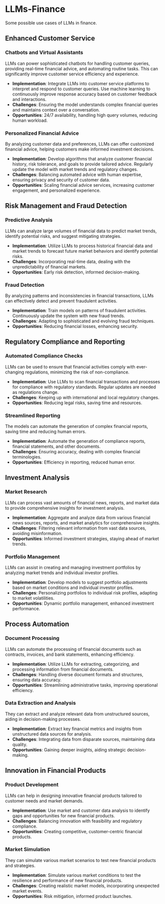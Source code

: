 # LLMs-Finance
Some possible use cases of LLMs in finance.

## Enhanced Customer Service
### Chatbots and Virtual Assistants
LLMs can power sophisticated chatbots for handling customer queries, providing real-time financial advice, and automating routine tasks. This can significantly improve customer service efficiency and experience.
-   **Implementation**: Integrate LLMs into customer service platforms to interpret and respond to customer queries. Use machine learning to continuously improve response accuracy based on customer feedback and interactions.
-   **Challenges**: Ensuring the model understands complex financial queries and maintains context over a conversation.
-   **Opportunities**: 24/7 availability, handling high query volumes, reducing human workload.
### Personalized Financial Advice
By analyzing customer data and preferences, LLMs can offer customized financial advice, helping customers make informed investment decisions.
-   **Implementation**: Develop algorithms that analyze customer financial history, risk tolerance, and goals to provide tailored advice. Regularly update the model with market trends and regulatory changes.
-   **Challenges**: Balancing automated advice with human expertise, ensuring privacy and security of customer data.
-   **Opportunities**: Scaling financial advice services, increasing customer engagement, and personalized experience.

## Risk Management and Fraud Detection
### Predictive Analysis
LLMs can analyze large volumes of financial data to predict market trends, identify potential risks, and suggest mitigating strategies.
*   **Implementation**: Utilize LLMs to process historical financial data and market trends to forecast future market behaviors and identify potential risks.
*   **Challenges**: Incorporating real-time data, dealing with the unpredictability of financial markets.
*   **Opportunities**: Early risk detection, informed decision-making.
### Fraud Detection
By analyzing patterns and inconsistencies in financial transactions, LLMs can effectively detect and prevent fraudulent activities.
*   **Implementation**: Train models on patterns of fraudulent activities. Continuously update the system with new fraud trends.
*   **Challenges**: Adapting to sophisticated and evolving fraud techniques.
*   **Opportunities**: Reducing financial losses, enhancing security.

## Regulatory Compliance and Reporting
### Automated Compliance Checks
LLMs can be used to ensure that financial activities comply with ever-changing regulations, minimizing the risk of non-compliance.
*   **Implementation**: Use LLMs to scan financial transactions and processes for compliance with regulatory standards. Regular updates are needed as regulations change.
*   **Challenges**: Keeping up with international and local regulatory changes.
*   **Opportunities**: Reducing legal risks, saving time and resources.
### Streamlined Reporting
The models can automate the generation of complex financial reports, saving time and reducing human errors.
*   **Implementation**: Automate the generation of compliance reports, financial statements, and other documents.
*   **Challenges**: Ensuring accuracy, dealing with complex financial terminologies.
*   **Opportunities**: Efficiency in reporting, reduced human error.

## Investment Analysis
### Market Research
LLMs can process vast amounts of financial news, reports, and market data to provide comprehensive insights for investment analysis.
*   **Implementation**: Aggregate and analyze data from various financial news sources, reports, and market analytics for comprehensive insights.
*   **Challenges**: Filtering relevant information from vast data sources, avoiding misinformation.
*   **Opportunities**: Informed investment strategies, staying ahead of market trends.
### Portfolio Management
LLMs can assist in creating and managing investment portfolios by analyzing market trends and individual investor profiles.
*   **Implementation**: Develop models to suggest portfolio adjustments based on market conditions and individual investor profiles.
*   **Challenges**: Personalizing portfolios to individual risk profiles, adapting to market volatilities.
*   **Opportunities**: Dynamic portfolio management, enhanced investment performance.

## Process Automation
### Document Processing
LLMs can automate the processing of financial documents such as contracts, invoices, and bank statements, enhancing efficiency.
*   **Implementation**: Utilize LLMs for extracting, categorizing, and processing information from financial documents.
*   **Challenges**: Handling diverse document formats and structures, ensuring data accuracy.
*   **Opportunities**: Streamlining administrative tasks, improving operational efficiency.
### Data Extraction and Analysis
They can extract and analyze relevant data from unstructured sources, aiding in decision-making processes.
*   **Implementation**: Extract key financial metrics and insights from unstructured data sources for analysis.
*   **Challenges**: Integrating data from disparate sources, maintaining data quality.
*   **Opportunities**: Gaining deeper insights, aiding strategic decision-making.

## Innovation in Financial Products
### Product Development
LLMs can help in designing innovative financial products tailored to customer needs and market demands.
*   **Implementation**: Use market and customer data analysis to identify gaps and opportunities for new financial products.
*   **Challenges**: Balancing innovation with feasibility and regulatory compliance.
*   **Opportunities**: Creating competitive, customer-centric financial products.
### Market Simulation
They can simulate various market scenarios to test new financial products and strategies.
*   **Implementation**: Simulate various market conditions to test the resilience and performance of new financial products.
*   **Challenges**: Creating realistic market models, incorporating unexpected market events.
*   **Opportunities**: Risk mitigation, informed product launches.
